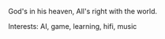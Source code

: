 God's in his heaven, All's right with the world.
<!---
gloryhzw/gloryhzw is a ✨ special ✨ repository because its `README.md` (this file) appears on your GitHub profile.
You can click the Preview link to take a look at your changes.
--->
Interests: AI, game, learning, hifi, music
